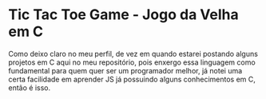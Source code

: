 # Tic Tac Toe Game - Jogo da Velha em C

Como deixo claro no meu perfil, de vez em quando estarei postando alguns projetos em C aqui no meu repositório, pois enxergo essa linguagem
como fundamental para quem quer ser um programador melhor, já notei uma certa facilidade em aprender JS já possuindo alguns conhecimentos em C, então
é isso.
